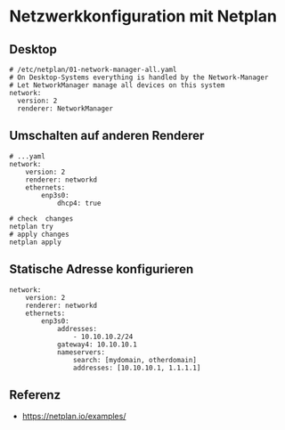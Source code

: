 # Netzwerkkonfiguration mit Netplan 

## Desktop 

```
# /etc/netplan/01-network-manager-all.yaml
# On Desktop-Systems everything is handled by the Network-Manager 
# Let NetworkManager manage all devices on this system
network:
  version: 2
  renderer: NetworkManager
```

## Umschalten auf anderen Renderer 

```
# ...yaml
network:
    version: 2
    renderer: networkd
    ethernets:
        enp3s0:
            dhcp4: true

# check  changes 
netplan try 
# apply changes
netplan apply 

```

## Statische Adresse konfigurieren 

```
network:
    version: 2
    renderer: networkd
    ethernets:
        enp3s0:
            addresses:
                - 10.10.10.2/24
            gateway4: 10.10.10.1
            nameservers:
                search: [mydomain, otherdomain]
                addresses: [10.10.10.1, 1.1.1.1]

```


## Referenz 

  * https://netplan.io/examples/

